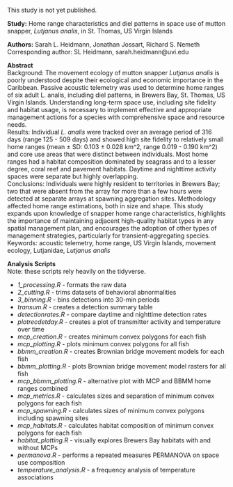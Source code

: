 This study is not yet published.

**Study:** Home range characteristics and diel patterns in space use of mutton snapper, *Lutjanus analis*, in St. Thomas, US Virgin Islands

**Authors:** Sarah L. Heidmann, Jonathan Jossart, Richard S. Nemeth\
Corresponding author: SL Heidmann, sarah.heidmann\@uvi.edu

**Abstract**\
Background: The movement ecology of mutton snapper *Lutjanus analis* is poorly understood despite their ecological and economic importance in the Caribbean. Passive acoustic telemetry was used to determine home ranges of six adult L. analis, including diel patterns, in Brewers Bay, St. Thomas, US Virgin Islands. Understanding long-term space use, including site fidelity and habitat usage, is necessary to implement effective and appropriate management actions for a species with comprehensive space and resource needs.\
Results: Individual *L. analis* were tracked over an average period of 316 days (range 125 - 509 days) and showed high site fidelity to relatively small home ranges (mean ± SD: 0.103 ± 0.028 km^2, range 0.019 - 0.190 km^2) and core use areas that were distinct between individuals. Most home ranges had a habitat composition dominated by seagrass and to a lesser degree, coral reef and pavement habitats. Daytime and nighttime activity spaces were separate but highly overlapping.\
Conclusions: Individuals were highly resident to territories in Brewers Bay; two that were absent from the array for more than a few hours were detected at separate arrays at spawning aggregation sites. Methodology affected home range estimations, both in size and shape. This study expands upon knowledge of snapper home range characteristics, highlights the importance of maintaining adjacent high-quality habitat types in any spatial management plan, and encourages the adoption of other types of management strategies, particularly for transient-aggregating species.\
Keywords: acoustic telemetry, home range, US Virgin Islands, movement ecology, Lutjanidae, *Lutjanus analis*

**Analysis Scripts**\
Note: these scripts rely heavily on the tidyverse.
- *1_processing.R* - formats the raw data
- *2_cutting.R* - trims datasets of behavioral abnormalities
- *3_binning.R* - bins detections into 30-min periods
- *transum.R* - creates a detection summary table
- *detectionrates.R* - compare daytime and nighttime detection rates
- *plotrecdetday.R* - creates a plot of transmitter activity and temperature over time
- *mcp_creation.R* - creates minimum convex polygons for each fish
- *mcp_plotting.R* - plots minimum convex polygons for all fish
- *bbmm_creation.R* - creates Brownian bridge movement models for each fish
- *bbmm_plotting.R* - plots Brownian bridge movement model rasters for all fish
- *mcp_bbmm_plotting.R* - alternative plot with MCP and BBMM home ranges combined
- *mcp_metrics.R* - calculates sizes and separation of minimum convex polygons for each fish
- *mcp_spawning.R* - calculates sizes of minimum convex polygons including spawning sites
- *mcp_habitats.R* - calculates habitat composition of minimum convex polygons for each fish
- *habitat_plotting.R* - visually explores Brewers Bay habitats with and without MCPs
- *permanova.R* - performs a repeated measures PERMANOVA on space use composition
- *temperature_analysis.R* - a frequency analysis of temperature associations

